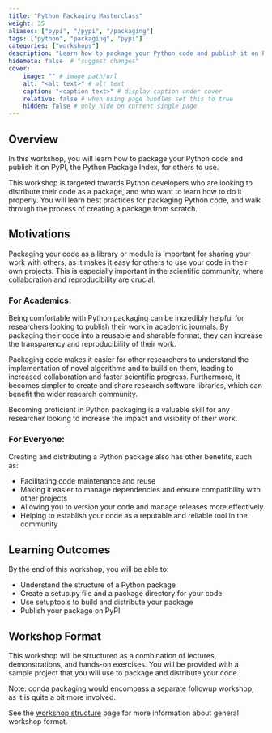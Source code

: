 ```yaml
---
title: "Python Packaging Masterclass"
weight: 35
aliases: ["pypi", "/pypi", "/packaging"]
tags: ["python", "packaging", "pypi"]
categories: ["workshops"]
description: "Learn how to package your Python code and publish it on PyPI for others to use."
hidemeta: false  # "suggest changes"
cover:
    image: "" # image path/url
    alt: "<alt text>" # alt text
    caption: "<caption text>" # display caption under cover
    relative: false # when using page bundles set this to true
    hidden: false # only hide on current single page
---
```


## Overview

In this workshop, you will learn how to package your Python code and publish it on PyPI, the Python Package Index, for others to use. 

This workshop is targeted towards Python developers who are looking to distribute their code as a package, and who want to learn how to do it properly.
You will learn best practices for packaging Python code, and walk through the process of creating a package from scratch.

## Motivations

Packaging your code as a library or module is important for sharing your work with others, as it makes it easy for others to use your code in their own projects.
This is especially important in the scientific community, where collaboration and reproducibility are crucial.

### For Academics:
Being comfortable with Python packaging can be incredibly helpful for researchers looking to publish their work in academic journals.
By packaging their code into a reusable and sharable format, they can increase the transparency and reproducibility of their work.

Packaging code makes it easier for other researchers to understand the implementation of novel algorithms and to build on them, leading to increased collaboration and faster scientific progress. 
Furthermore, it becomes simpler to create and share research software libraries, which can benefit the wider research community.

Becoming proficient in Python packaging is a valuable skill for any researcher looking to increase the impact and visibility of their work.


### For Everyone:
Creating and distributing a Python package also has other benefits, such as:

- Facilitating code maintenance and reuse
- Making it easier to manage dependencies and ensure compatibility with other projects
- Allowing you to version your code and manage releases more effectively
- Helping to establish your code as a reputable and reliable tool in the community

## Learning Outcomes

By the end of this workshop, you will be able to:

- Understand the structure of a Python package
- Create a setup.py file and a package directory for your code
- Use setuptools to build and distribute your package
- Publish your package on PyPI

## Workshop Format

This workshop will be structured as a combination of lectures, demonstrations, and hands-on exercises.
You will be provided with a sample project that you will use to package and distribute your code.

Note: conda packaging would encompass a separate followup workshop, as it is quite a bit more involved.

See the [workshop structure](/workshops/info) page for more information about general workshop format.